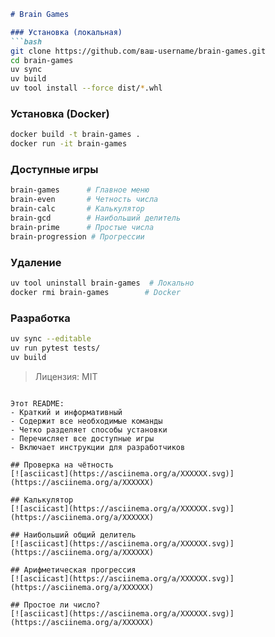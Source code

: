 ```markdown
# Brain Games

### Установка (локальная)
```bash
git clone https://github.com/ваш-username/brain-games.git
cd brain-games
uv sync
uv build
uv tool install --force dist/*.whl
```

### Установка (Docker)
```bash
docker build -t brain-games .
docker run -it brain-games
```

### Доступные игры
```bash
brain-games      # Главное меню
brain-even       # Четность числа
brain-calc       # Калькулятор
brain-gcd        # Наибольший делитель
brain-prime      # Простые числа
brain-progression # Прогрессии
```

### Удаление
```bash
uv tool uninstall brain-games  # Локально
docker rmi brain-games        # Docker
```

### Разработка
```bash
uv sync --editable
uv run pytest tests/
uv build
```

> Лицензия: MIT
```

Этот README:
- Краткий и информативный
- Содержит все необходимые команды
- Четко разделяет способы установки
- Перечисляет все доступные игры
- Включает инструкции для разработчиков

## Проверка на чётность
[![asciicast](https://asciinema.org/a/XXXXXX.svg)](https://asciinema.org/a/XXXXXX)

## Калькулятор
[![asciicast](https://asciinema.org/a/XXXXXX.svg)](https://asciinema.org/a/XXXXXX)

## Наибольший общий делитель
[![asciicast](https://asciinema.org/a/XXXXXX.svg)](https://asciinema.org/a/XXXXXX)

## Арифметическая прогрессия
[![asciicast](https://asciinema.org/a/XXXXXX.svg)](https://asciinema.org/a/XXXXXX)

## Простое ли число?
[![asciicast](https://asciinema.org/a/XXXXXX.svg)](https://asciinema.org/a/XXXXXX)